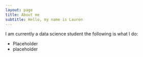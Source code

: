 ```yaml
---
layout: page
title: About me
subtitle: Hello, my name is Lauren
---
```


I am currently a data science student the following is what I do:

- Placeholder
- placeholder

<!-- What else do you need?

### my history

 To be honest, I'm having some trouble remembering right now, so why don't you just watch [my movie](http://en.wikipedia.org/wiki/The_Princess_Bride_%28film%29) and it will answer **all** your questions. -->
